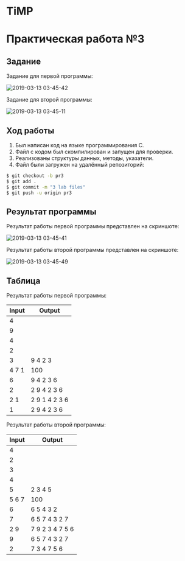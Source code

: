 # TiMP
# Практическая работа №3

## Задание 


Задание для первой программы: 

![2019-03-13 03-45-42](https://i.ibb.co/mDxtSdj/image.png)


Задание для второй программы:

![2019-03-13 03-45-11](https://i.ibb.co/176KCt8/image.png)

## Ход работы

1. Был написан код на языке программирования С.
2. Файл с кодом был скомпилирован и запущен для проверки.
3. Реализованы структуры данных, методы, указатели.
4. Файл были загружен на удалённый репозиторий:
```sh
$ git checkout -b pr3
$ git add .
$ git commit -m "3 lab files"
$ git push -u origin pr3
```

## Результат программы

Результат работы первой программы представлен на скриншоте:

![2019-03-13 03-45-41](https://i.ibb.co/DVb93f6/1.jpg)

Результат работы второй программы представлен на скриншоте:

![2019-03-13 03-45-49](https://i.ibb.co/s6NkYG3/123321123747747.png)



## Таблица

Результат работы первой программы:

| Input      | Output        |
|------------|---------------|
| 4          |               |
| 9          |               |                 
| 4          |               |
| 2          |               |
| 3          | 9 4 2 3       |
| 4 7 1      | 100           |
| 6          | 9 4 2 3 6     |
| 2          | 2 9 4 2 3 6   |
| 2 1        | 2 9 1 4 2 3 6 |
| 1          | 2 9 4 2 3 6   |


Результат работы второй программы:

| Input      | Output        |
|------------|---------------|
| 4          |               |
| 2          |               |                 
| 3          |               |
| 4          |               |
| 5          | 2 3 4 5       |
| 5 6 7      | 100           |
| 6          | 6 5 4 3 2     |
| 7          | 6 5 7 4 3 2 7 |
| 2 9        | 7 9 2 3 4 7 5 6 |
| 9          | 6 5 7 4 3 2 7   |
| 2          | 7 3 4 7 5 6     |

